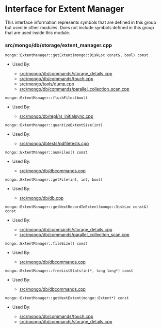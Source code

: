 
# Interface for Extent Manager
This interface information represents symbols that are defined in this group but used in other modules.  Does not include symbols defined in this group that are used inside this module.

### src/mongo/db/storage/extent\_manager.cpp

<div></div>

    mongo::ExtentManager::getExtent(mongo::DiskLoc const&, bool) const

- Used By:

    - [src/mongo/db/commands/storage\_details.cpp](../../../../query\_and\_operation\_handling/database\_commands)
    - [src/mongo/db/commands/touch.cpp](../../../../query\_and\_operation\_handling/database\_commands)
    - [src/mongo/tools/dump.cpp](../../../../tools/tools)
    - [src/mongo/db/commands/parallel\_collection\_scan.cpp](../../../../query\_and\_operation\_handling/database\_commands)

<div></div>

    mongo::ExtentManager::flushFiles(bool)

- Used By:

    - [src/mongo/db/repl/rs\_initialsync.cpp](../../../../replication/data\_sync)

<div></div>

    mongo::ExtentManager::quantizeExtentSize(int)

- Used By:

    - [src/mongo/dbtests/pdfiletests.cpp](../../../../tests/unit\_tests)

<div></div>

    mongo::ExtentManager::numFiles() const

- Used By:

    - [src/mongo/db/dbcommands.cpp](../../../../query\_and\_operation\_handling/database\_commands)

<div></div>

    mongo::ExtentManager::getFile(int, int, bool)

- Used By:

    - [src/mongo/db/db.cpp](../../../../process\_management/mongos\_and\_mongod\_mains)

<div></div>

    mongo::ExtentManager::getNextRecordInExtent(mongo::DiskLoc const&) const

- Used By:

    - [src/mongo/db/commands/storage\_details.cpp](../../../../query\_and\_operation\_handling/database\_commands)
    - [src/mongo/db/commands/parallel\_collection\_scan.cpp](../../../../query\_and\_operation\_handling/database\_commands)

<div></div>

    mongo::ExtentManager::fileSize() const

- Used By:

    - [src/mongo/db/dbcommands.cpp](../../../../query\_and\_operation\_handling/database\_commands)

<div></div>

    mongo::ExtentManager::freeListStats(int*, long long*) const

- Used By:

    - [src/mongo/db/dbcommands.cpp](../../../../query\_and\_operation\_handling/database\_commands)

<div></div>

    mongo::ExtentManager::getNextExtent(mongo::Extent*) const

- Used By:

    - [src/mongo/db/commands/touch.cpp](../../../../query\_and\_operation\_handling/database\_commands)
    - [src/mongo/db/commands/storage\_details.cpp](../../../../query\_and\_operation\_handling/database\_commands)
